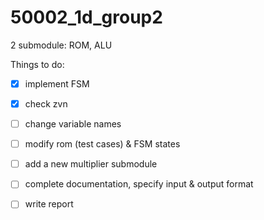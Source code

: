 # 50002_1d_group2

2 submodule:
ROM, ALU

Things to do:

- [x] implement FSM

- [x] check zvn

- [ ] change variable names

- [ ] modify rom (test cases) & FSM states

- [ ] add a new multiplier submodule

- [ ] complete documentation, specify input & output format

- [ ] write report
